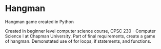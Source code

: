 # Hangman
Hangman game created in Python

Created in beginner level computer science course, CPSC 230 - Computer Science I at Chapman University. Part of final requirements, create a game of hangman. Demonstated use of for loops, if statements, and functions. 
